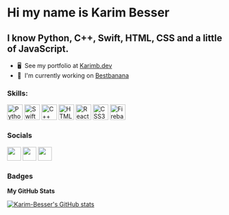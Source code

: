 Hi my name is **Karim Besser** 
====================================================================================================================================

**I know Python, C++, Swift, HTML, CSS and a little of JavaScript.**
---------------------------------------------------------------------------------------

* 🖥️  See my portfolio at [Karimb.dev](https://Karimb.dev)
* 🚀  I'm currently working on [Bestbanana](https://bestbanana-ink.github.io/)

### Skills:

<p align="left">
<a href="https://www.python.org/" target="_blank" rel="noreferrer"><img src="https://raw.githubusercontent.com/danielcranney/readme-generator/main/public/icons/skills/python-colored.svg" width="36" height="36" alt="Python" /></a>
<a href="https://developer.apple.com/swift/" target="_blank" rel="noreferrer"><img src="https://raw.githubusercontent.com/danielcranney/readme-generator/main/public/icons/skills/swift-colored.svg" width="36" height="36" alt="Swift" /></a>
<a href="https://docs.microsoft.com/en-us/cpp/?view=msvc-170" target="_blank" rel="noreferrer"><img src="[https://raw.githubusercontent.com/danielcranney/readme-generator/main/public/icons/skills/cplusplus-colored.svg](https://w7.pngwing.com/pngs/46/626/png-transparent-c-logo-the-c-programming-language-computer-icons-computer-programming-source-code-programming-miscellaneous-template-blue.png)" width="36" height="36" alt="C++" /></a>
<a href="https://developer.mozilla.org/en-US/docs/Glossary/HTML5" target="_blank" rel="noreferrer"><img src="https://raw.githubusercontent.com/danielcranney/readme-generator/main/public/icons/skills/html5-colored.svg" width="36" height="36" alt="HTML5" /></a>
<a href="https://reactjs.org/" target="_blank" rel="noreferrer"><img src="https://raw.githubusercontent.com/danielcranney/readme-generator/main/public/icons/skills/react-colored.svg" width="36" height="36" alt="React" /></a>
<a href="https://www.w3.org/TR/CSS/#css" target="_blank" rel="noreferrer"><img src="https://raw.githubusercontent.com/danielcranney/readme-generator/main/public/icons/skills/css3-colored.svg" width="36" height="36" alt="CSS3" /></a>
<a href="https://firebase.google.com/" target="_blank" rel="noreferrer"><img src="https://raw.githubusercontent.com/danielcranney/readme-generator/main/public/icons/skills/firebase-colored.svg" width="36" height="36" alt="Firebase" /></a>
</p>

### Socials

<p align="left"> <a href="https://www.github.com/Karim-Besser" target="_blank" rel="noreferrer"><img src="https://raw.githubusercontent.com/danielcranney/readme-generator/main/public/icons/socials/github.svg" width="32" height="32" /></a> <a href="https://www.twitter.com/Karim_Besser" target="_blank" rel="noreferrer"><img src="https://raw.githubusercontent.com/danielcranney/readme-generator/main/public/icons/socials/twitter.svg" width="32" height="32" /></a> <a href="https://www.youtube.com/@Karim_B" target="_blank" rel="noreferrer"><img src="https://raw.githubusercontent.com/danielcranney/readme-generator/main/public/icons/socials/youtube.svg" width="32" height="32" /></a></p>

### Badges

<b>My GitHub Stats</b>

<a href="http://www.github.com/Karim-Besser"><img src="https://github-readme-stats.vercel.app/api?username=Karim-Besser&show_icons=true&hide=&count_private=true&title_color=0891b2&text_color=10b981&icon_color=0891b2&bg_color=1c1917&hide_border=true&show_icons=true" alt="Karim-Besser's GitHub stats" /></a>
